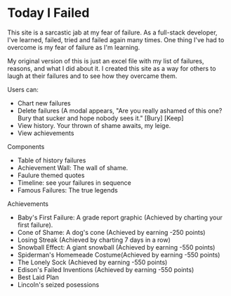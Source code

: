 # Today I Failed

<p>This site is a sarcastic jab at my fear of failure. As a full-stack developer, I've learned, failed, tried and failed again many times. One thing I've had to overcome is my fear of failure as I'm learning. </p>

<p>My original version of this is just an excel file with my list of failures, reasons, and what I did about it. I created this site as a way for others to laugh at their failures and to see how they overcame them.</p>

<p>Users can:</p>
<ul>
  <li>Chart new failures</li>
  <li>Delete failures (A modal appears, "Are you really ashamed of this one? Bury that sucker and hope nobody sees it." [Bury] [Keep]</li>
  <li>View history. Your thrown of shame awaits, my leige.</li>
  <li>View achievements</li>
</ul>

<p>Components</p>
<ul>
  <li>Table of history failures</li>
  <li>Achievement Wall: The wall of shame.</li>
  <li>Faulure themed quotes</li>
  <li>Timeline: see your failures in sequence</li>
  <li>Famous Failures: The true legends</li>
</ul>


<p>Achievements</p>
<ul>
  <li>Baby's First Failure: A grade report graphic (Achieved by charting your first failure).</li>
  <li>Cone of Shame: A dog's cone (Achieved by earning -250 points)</li>
  <li>Losing Streak (Achieved by charting 7 days in a row)</li>
  <li>Snowball Effect: A giant snowball (Achieved by earning -550 points)</li>
  <li>Spiderman's Homemeade Costume(Achieved by earning -550 points)</li>
  <li>The Lonely Sock (Achieved by earning -550 points)</li>
  <li>Edison's Failed Inventions (Achieved by earning -550 points)</li>
  <li>Best Laid Plan</li>
  <li>Lincoln's seized posessions</li>
</ul>
